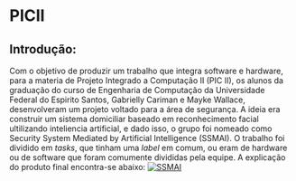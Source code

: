 # PICII

## Introdução:
Com o objetivo de produzir um trabalho que integra software e hardware, para a materia de Projeto Integrado a Computação II (PIC II), os alunos da graduação do curso de Engenharia de Computação da Universidade Federal do Espirito Santos, Gabrielly Cariman e Mayke Wallace, desenvolveram um projeto voltado para a área de segurança. A ideia era construir um sistema domiciliar baseado em reconhecimento facial ultilizando inteliencia artificial, e dado isso, o grupo foi nomeado como Security System Mediated by Artificial Intelligence (SSMAI). O trabalho foi dividido em *tasks*, que tinham uma *label* em comum, ou eram de hardware ou de software que foram comumente divididas pela equipe. A explicação do produto final encontra-se abaixo:
[![SSMAI]()](https://www.youtube.com/watch?v=Hd1foBAOOVI&t=1s)